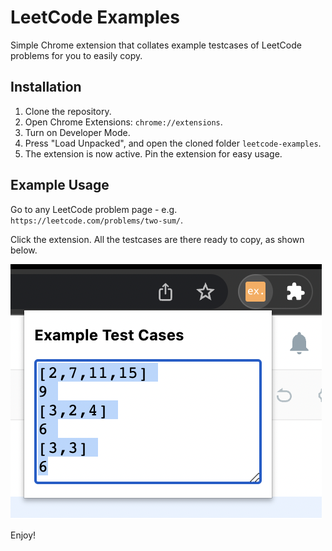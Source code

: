 # LeetCode Examples

Simple Chrome extension that collates example testcases of LeetCode problems for you to easily copy.

## Installation

1. Clone the repository.
2. Open Chrome Extensions: `chrome://extensions`.
3. Turn on Developer Mode.
4. Press "Load Unpacked", and open the cloned folder `leetcode-examples`.
5. The extension is now active. Pin the extension for easy usage.

## Example Usage

Go to any LeetCode problem page - e.g. `https://leetcode.com/problems/two-sum/`.  

Click the extension. All the testcases are there ready to copy, as shown below.  

![opened](images/readme/opened.png)

Enjoy!
